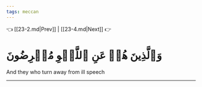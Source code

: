```yaml
---
tags: meccan
---
```


👈 [[23-2.md|Prev]] | [[23-4.md|Next]] 👉

# وَٱلَّذِينَ هُمۡ عَنِ ٱللَّغۡوِ مُعۡرِضُونَ

And they who turn away from ill speech

---

